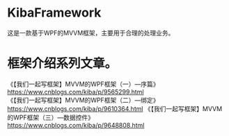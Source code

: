 # KibaFramework
这是一款基于WPF的MVVM框架，主要用于合理的处理业务。 
# 框架介绍系列文章。
《【我们一起写框架】MVVM的WPF框架（一）—序篇》https://www.cnblogs.com/kiba/p/9565299.html  
《【我们一起写框架】MVVM的WPF框架（二）—绑定》https://www.cnblogs.com/kiba/p/9610364.html
《【我们一起写框架】MVVM的WPF框架（三）—数据控件》https://www.cnblogs.com/kiba/p/9648808.html
